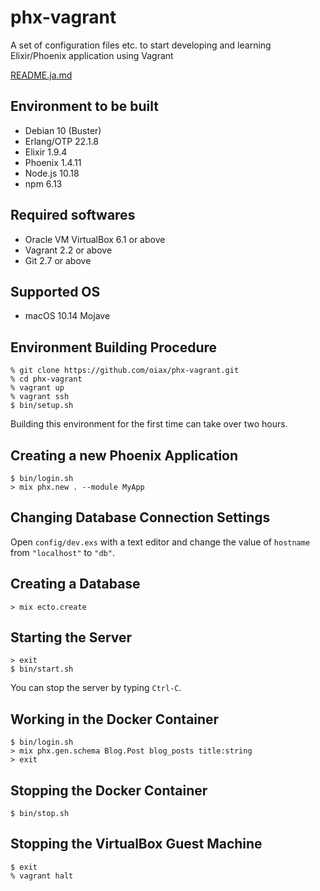 # phx-vagrant

A set of configuration files etc. to start developing and learning Elixir/Phoenix application using Vagrant

[README.ja.md](README.ja.md)

## Environment to be built

* Debian 10 (Buster)
* Erlang/OTP 22.1.8
* Elixir 1.9.4
* Phoenix 1.4.11
* Node.js 10.18
* npm 6.13

## Required softwares

* Oracle VM VirtualBox 6.1 or above
* Vagrant 2.2 or above
* Git 2.7 or above

## Supported OS

* macOS 10.14 Mojave

## Environment Building Procedure

```
% git clone https://github.com/oiax/phx-vagrant.git
% cd phx-vagrant
% vagrant up
% vagrant ssh
$ bin/setup.sh
```

Building this environment for the first time can take over two hours.

## Creating a new Phoenix Application

```
$ bin/login.sh
> mix phx.new . --module MyApp
```

## Changing Database Connection Settings

Open `config/dev.exs` with a text editor and change the value of `hostname` from `"localhost"` to `"db"`.

## Creating a Database

```
> mix ecto.create
```

## Starting the Server

```
> exit
$ bin/start.sh
```

You can stop the server by typing `Ctrl-C`.

## Working in the Docker Container

```
$ bin/login.sh
> mix phx.gen.schema Blog.Post blog_posts title:string
> exit
```

## Stopping the Docker Container

```
$ bin/stop.sh
```

## Stopping the VirtualBox Guest Machine

```
$ exit
% vagrant halt
```
